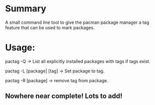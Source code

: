 # Summary
A small command line tool to give the pacman package manager a tag feature
that can be used to mark packages.

# Usage:
pactag -Q -> List all explicitly installed packages with tags if tags exist.

pactag -L \[package\] \[tag\] -> Set package to tag.

pactag -R \[package\] -> remove tag from package.

## Nowhere near complete! Lots to add!
